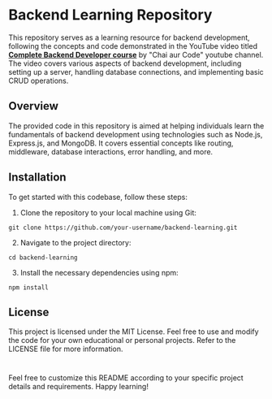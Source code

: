 # Backend Learning Repository

This repository serves as a learning resource for backend development, following the concepts and code demonstrated in the YouTube video titled **[Complete Backend Developer course](https://www.youtube.com/watch?v=7fjOw8ApZ1I)** by "Chai aur Code" youtube channel. The video covers various aspects of backend development, including setting up a server, handling database connections, and implementing basic CRUD operations.

## Overview

The provided code in this repository is aimed at helping individuals learn the fundamentals of backend development using technologies such as Node.js, Express.js, and MongoDB. It covers essential concepts like routing, middleware, database interactions, error handling, and more.

## Installation

To get started with this codebase, follow these steps:

1. Clone the repository to your local machine using Git:

```
git clone https://github.com/your-username/backend-learning.git
```

2. Navigate to the project directory:

```
cd backend-learning
```

3. Install the necessary dependencies using npm:

```
npm install
```

## License

This project is licensed under the MIT License. Feel free to use and modify the code for your own educational or personal projects. Refer to the LICENSE file for more information.

#

Feel free to customize this README according to your specific project details and requirements. Happy learning!
